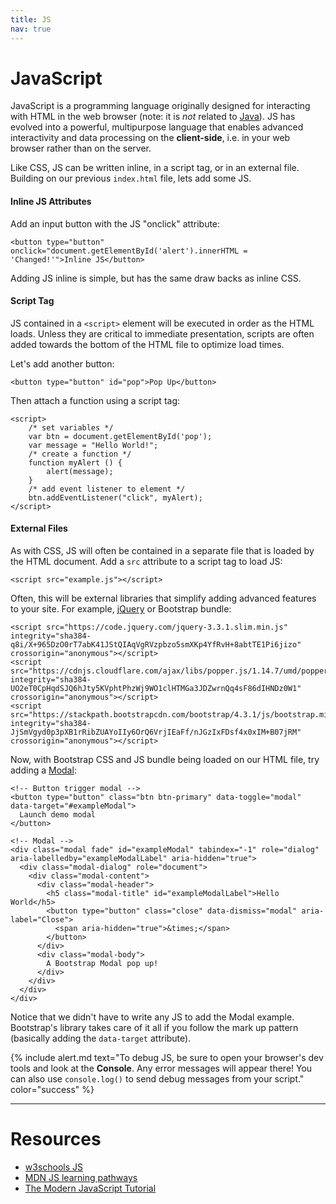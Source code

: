 ```yaml
---
title: JS
nav: true
---
```


# JavaScript

JavaScript is a programming language originally designed for interacting with HTML in the web browser
(note: it is *not* related to [Java](https://go.java/index.html)).
JS has evolved into a powerful, multipurpose language that enables advanced interactivity and data processing on the **client-side**, i.e. in your web browser rather than on the server.

Like CSS, JS can be written inline, in a script tag, or in an external file.
Building on our previous `index.html` file, lets add some JS.

#### Inline JS Attributes

Add an input button with the JS "onclick" attribute:

`<button type="button" onclick="document.getElementById('alert').innerHTML = 'Changed!'">Inline JS</button>`

Adding JS inline is simple, but has the same draw backs as inline CSS.

#### Script Tag

JS contained in a `<script>` element will be executed in order as the HTML loads.
Unless they are critical to immediate presentation, scripts are often added towards the bottom of the HTML file to optimize load times.

Let's add another button:

`<button type="button" id="pop">Pop Up</button>`

Then attach a function using a script tag:

```
<script>
    /* set variables */
    var btn = document.getElementById('pop');
    var message = "Hello World!";
    /* create a function */
    function myAlert () {
        alert(message);
    }
    /* add event listener to element */
    btn.addEventListener("click", myAlert);
</script>
```

#### External Files

As with CSS, JS will often be contained in a separate file that is loaded by the HTML document. 
Add a `src` attribute to a script tag to load JS:

`<script src="example.js"></script>`

Often, this will be external libraries that simplify adding advanced features to your site.
For example, [jQuery]() or Bootstrap bundle:

```
<script src="https://code.jquery.com/jquery-3.3.1.slim.min.js" integrity="sha384-q8i/X+965DzO0rT7abK41JStQIAqVgRVzpbzo5smXKp4YfRvH+8abtTE1Pi6jizo" crossorigin="anonymous"></script>
<script src="https://cdnjs.cloudflare.com/ajax/libs/popper.js/1.14.7/umd/popper.min.js" integrity="sha384-UO2eT0CpHqdSJQ6hJty5KVphtPhzWj9WO1clHTMGa3JDZwrnQq4sF86dIHNDz0W1" crossorigin="anonymous"></script>
<script src="https://stackpath.bootstrapcdn.com/bootstrap/4.3.1/js/bootstrap.min.js" integrity="sha384-JjSmVgyd0p3pXB1rRibZUAYoIIy6OrQ6VrjIEaFf/nJGzIxFDsf4x0xIM+B07jRM" crossorigin="anonymous"></script>
```

Now, with Bootstrap CSS and JS bundle being loaded on our HTML file, try adding a [Modal](https://getbootstrap.com/docs/4.3/components/modal/):

```
<!-- Button trigger modal -->
<button type="button" class="btn btn-primary" data-toggle="modal" data-target="#exampleModal">
  Launch demo modal
</button>

<!-- Modal -->
<div class="modal fade" id="exampleModal" tabindex="-1" role="dialog" aria-labelledby="exampleModalLabel" aria-hidden="true">
  <div class="modal-dialog" role="document">
    <div class="modal-content">
      <div class="modal-header">
        <h5 class="modal-title" id="exampleModalLabel">Hello World</h5>
        <button type="button" class="close" data-dismiss="modal" aria-label="Close">
          <span aria-hidden="true">&times;</span>
        </button>
      </div>
      <div class="modal-body">
        A Bootstrap Modal pop up!
      </div>
    </div>
  </div>
</div>
```

Notice that we didn't have to write any JS to add the Modal example. 
Bootstrap's library takes care of it all if you follow the mark up pattern (basically adding the `data-target` attribute).

{% include alert.md text="To debug JS, be sure to open your browser's dev tools and look at the **Console**. Any error messages will appear there! You can also use `console.log()` to send debug messages from your script." color="success" %}

------------

# Resources 

- [w3schools JS](https://www.w3schools.com/js/)
- [MDN JS learning pathways](https://developer.mozilla.org/en-US/docs/Learn/JavaScript)
- [The Modern JavaScript Tutorial](https://javascript.info/)
